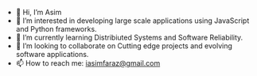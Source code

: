 - 👋 Hi, I’m Asim
- 👀 I’m interested in developing large scale applications using JavaScript and Python frameworks.
- 🌱 I’m currently learning Distribiuted Systems and Software Reliability.
- 💞️ I’m looking to collaborate on Cutting edge projects and evolving software applications.
- 📫 How to reach me: iasimfaraz@gmail.com 

<!---
iAsimFaraz/iAsimFaraz is a ✨ special ✨ repository because its `README.md` (this file) appears on your GitHub profile.
You can click the Preview link to take a look at your changes.
--->
